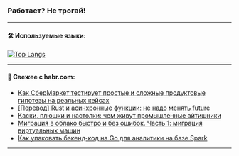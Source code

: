 ### Работает? Не трогай!

---
<!--
#### 🛠️ Technical stack:

![Java](https://img.shields.io/badge/Java-informational?logo=Oracle&style=flat&logoColor=white&color=FF4500)
![Kotlin](https://img.shields.io/badge/Kotlin-informational?logo=Kotlin&style=flat&logoColor=white&color=774D97)
![TS](https://img.shields.io/badge/TypeScript-informational?logo=typeScript&style=flat&logoColor=black&color=017acc)
![Python](https://img.shields.io/badge/Python-informational?logo=Python&style=flat&logoColor=black&color=ffdd54) <br>
![Spring](https://img.shields.io/badge/Spring-informational?logo=Spring&style=flat&logoColor=white&color=6DB33F) 
![SpringBoot](https://img.shields.io/badge/SpringBoot-informational?logo=SpringBoot&style=flat&logoColor=white&color=6DB33F)
![Nest](https://img.shields.io/badge/NestJS-informational?logo=NestJS&style=flat&logoColor=white&color=E0234E) 
![NodeJS](https://img.shields.io/badge/NodeJS-informational?logo=node.js&style=flat&logoColor=white&color=70A760)<br>
![PostgreSQL](https://img.shields.io/badge/PostgreSQL-informational?logo=PostgreSQL&style=flat&logoColor=white&color=DAA520)
![MongoDB](https://img.shields.io/badge/MongoDB-informational?logo=MongoDB&style=flat&logoColor=white&color=870000)
![Apache](https://img.shields.io/badge/Apache-informational?logo=apache&style=flat&logoColor=white&color=f74e28)

___ 
-->

#### 🛠️ Используемые языки:

[![Top Langs](https://github-readme-stats-u2qms2cxw-advtsettinggmailcoms-projects.vercel.app/api/top-langs/?username=zloylis&langs_count=10&hide_title=true&title_color=e6edf3&size_weight=0.5&count_weight=0.5&layout=compact&hide_progress=true&hide_border=true&theme=dracula)](https://github.com/zloylis)

<!---


####  :octocat:&nbsp;&nbsp; Статистика:

![GitHub stats](https://github-readme-stats-u2qms2cxw-advtsettinggmailcoms-projects.vercel.app/api?username=zloylis&show_icons=true&hide_border=true&theme=dracula&title_color=e6edf3&include_all_commits=true&count_private=true&hide_rank=false&hide_title=true&rank_icon=github)
-->
---

#### 💬 Свежее с habr.com:

<!-- BLOG-POST-LIST:START -->
- [Как СберМаркет тестирует простые и сложные продуктовые гипотезы на реальных кейсах](https://habr.com/ru/companies/sbermarket/articles/825034/?utm_source=habrahabr&utm_medium=rss&utm_campaign=825034)
- [[Перевод] Rust и асинхронные функции: не надо менять future](https://habr.com/ru/companies/ncloudtech/articles/825292/?utm_source=habrahabr&utm_medium=rss&utm_campaign=825292)
- [Каски, плюшки и настолки: чем живут промышленные айтишники](https://habr.com/ru/companies/oleg-bunin/articles/825230/?utm_source=habrahabr&utm_medium=rss&utm_campaign=825230)
- [Миграция в облако быстро и без ошибок. Часть 1: миграция виртуальных машин](https://habr.com/ru/companies/vk/articles/822543/?utm_source=habrahabr&utm_medium=rss&utm_campaign=822543)
- [Как упаковать бэкенд-код на Go для аналитики на базе Spark](https://habr.com/ru/companies/avito/articles/824746/?utm_source=habrahabr&utm_medium=rss&utm_campaign=824746)
<!-- BLOG-POST-LIST:END -->

---
